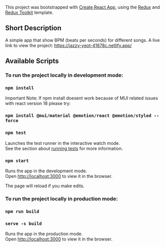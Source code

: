 This project was bootstrapped with [Create React App](https://github.com/facebook/create-react-app), using the [Redux](https://redux.js.org/) and [Redux Toolkit](https://redux-toolkit.js.org/) template.

## Short Description

A simple app that show BPM (beats per seconds) for different songs.
A live link to view the project: https://jazzy-yeot-41678c.netlify.app/

## Available Scripts

### To run the project locally in development mode:

### `npm install`

Important Note: If npm install doesent work because of MUI related issues with react version 18 please try:

### `npm install @mui/material @emotion/react @emotion/styled --force`

### `npm test`

Launches the test runner in the interactive watch mode.\
See the section about [running tests](https://facebook.github.io/create-react-app/docs/running-tests) for more information.

### `npm start`

Runs the app in the development mode.<br />
Open [http://localhost:3000](http://localhost:3000) to view it in the browser.

The page will reload if you make edits.

### To run the project locally in production mode:

### `npm run build`

### `serve -s build`

Runs the app in the production mode.<br />
Open [http://localhost:3000](http://localhost:3000) to view it in the browser.
